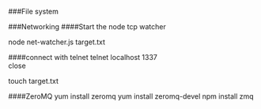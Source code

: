 ###File system


###Networking
####Start the node tcp watcher

node net-watcher.js target.txt

####connect with telnet 
telnet localhost 1337  
close

touch target.txt

####ZeroMQ
yum install zeromq
yum install zeromq-devel
npm install zmq


